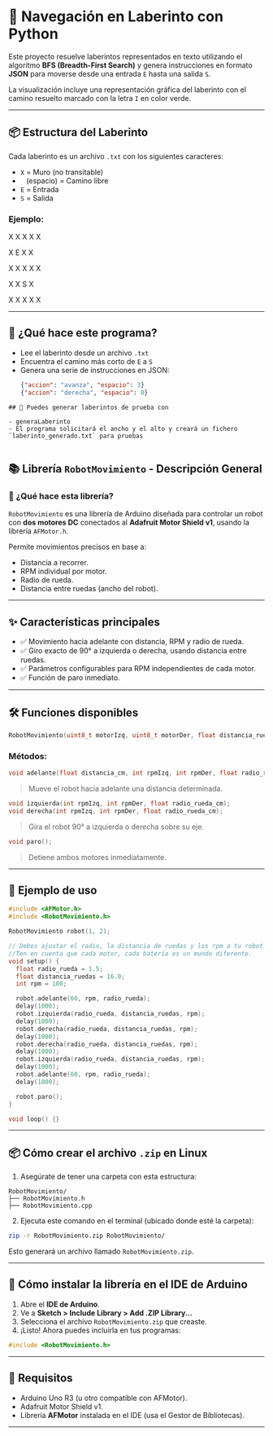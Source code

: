 # 🧭 Navegación en Laberinto con Python

Este proyecto resuelve laberintos representados en texto utilizando el algoritmo **BFS (Breadth-First Search)** y genera instrucciones en formato **JSON** para moverse desde una entrada `E` hasta una salida `S`.

La visualización incluye una representación gráfica del laberinto con el camino resuelto marcado con la letra `I` en color verde.

---

## 📦 Estructura del Laberinto

Cada laberinto es un archivo `.txt` con los siguientes caracteres:

- `X` = Muro (no transitable)
- ` ` (espacio) = Camino libre
- `E` = Entrada
- `S` = Salida

### Ejemplo:

X X X X X

X E X X

X X X X X

X X S X

X X X X X

---

## 🚀 ¿Qué hace este programa?

- Lee el laberinto desde un archivo `.txt`
- Encuentra el camino más corto de `E` a `S`
- Genera una serie de instrucciones en JSON:
  ```json
  {"accion": "avanza", "espacio": 3}
  {"accion": "derecha", "espacio": 0}
  ```

```
## 🚀 Puedes generar laberintos de prueba con

- generaLaberinto
- El programa solicitará el ancho y el alto y creará un fichero `laberinto_generado.txt` para pruebas


```

## 📚 **Librería `RobotMovimiento` - Descripción General**

### 🧠 **¿Qué hace esta librería?**

`RobotMovimiento` es una librería de Arduino diseñada para controlar un robot con **dos motores DC** conectados al **Adafruit Motor Shield v1**, usando la librería `AFMotor.h`.

Permite movimientos precisos en base a:

- Distancia a recorrer.
- RPM individual por motor.
- Radio de rueda.
- Distancia entre ruedas (ancho del robot).

---

## ✨ **Características principales**

- ✅ Movimiento hacia adelante con distancia, RPM y radio de rueda.
- ✅ Giro exacto de 90° a izquierda o derecha, usando distancia entre ruedas.
- ✅ Parámetros configurables para RPM independientes de cada motor.
- ✅ Función de paro inmediato.

---

## 🛠️ **Funciones disponibles**

```cpp
RobotMovimiento(uint8_t motorIzq, uint8_t motorDer, float distancia_ruedas_cm);
```

### Métodos:

```cpp
void adelante(float distancia_cm, int rpmIzq, int rpmDer, float radio_rueda_cm);
```

> Mueve el robot hacia adelante una distancia determinada.

```cpp
void izquierda(int rpmIzq, int rpmDer, float radio_rueda_cm);
void derecha(int rpmIzq, int rpmDer, float radio_rueda_cm);
```

> Gira el robot 90° a izquierda o derecha sobre su eje.

```cpp
void paro();
```

> Detiene ambos motores inmediatamente.

---

## 🚀 **Ejemplo de uso**

```cpp
#include <AFMotor.h>
#include <RobotMovimiento.h>

RobotMovimiento robot(1, 2);

// Debes ajustar el radio, la distancia de ruedas y los rpm a tu robot en particular.
//Ten en cuenta que cada motor, cada batería es un mundo diferente.
void setup() {
  float radio_rueda = 1.5;
  float distancia_ruedas = 16.0;
  int rpm = 100;

  robot.adelante(60, rpm, radio_rueda);
  delay(1000);
  robot.izquierda(radio_rueda, distancia_ruedas, rpm);
  delay(1000);
  robot.derecha(radio_rueda, distancia_ruedas, rpm);
  delay(1000);
  robot.derecha(radio_rueda, distancia_ruedas, rpm);
  delay(1000);
  robot.izquierda(radio_rueda, distancia_ruedas, rpm);
  delay(1000);
  robot.adelante(60, rpm, radio_rueda);
  delay(1000);

  robot.paro();
}

void loop() {}

```

---

## 📦 **Cómo crear el archivo `.zip` en Linux**

1. Asegúrate de tener una carpeta con esta estructura:

```
RobotMovimiento/
├── RobotMovimiento.h
├── RobotMovimiento.cpp
```

2. Ejecuta este comando en el terminal (ubicado donde esté la carpeta):

```bash
zip -r RobotMovimiento.zip RobotMovimiento/
```

Esto generará un archivo llamado `RobotMovimiento.zip`.

---

## 🔧 **Cómo instalar la librería en el IDE de Arduino**

1. Abre el **IDE de Arduino**.
2. Ve a **Sketch > Include Library > Add .ZIP Library...**
3. Selecciona el archivo `RobotMovimiento.zip` que creaste.
4. ¡Listo! Ahora puedes incluirla en tus programas:

```cpp
#include <RobotMovimiento.h>
```

---

## 📌 Requisitos

- Arduino Uno R3 (u otro compatible con AFMotor).
- Adafruit Motor Shield v1.
- Librería **AFMotor** instalada en el IDE (usa el Gestor de Bibliotecas).

---
